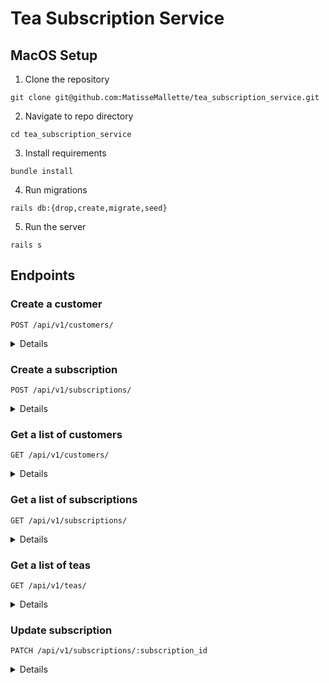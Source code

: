 # Tea Subscription Service

## MacOS Setup

1. Clone the repository
```
git clone git@github.com:MatisseMallette/tea_subscription_service.git
```
2. Navigate to repo directory
```
cd tea_subscription_service
```
3. Install requirements
```
bundle install
```
4. Run migrations
```
rails db:{drop,create,migrate,seed}
```
5. Run the server
```
rails s
```

## Endpoints

### Create a customer

```http
POST /api/v1/customers/
```

<details close>
<summary>  Details </summary>
<br>

Parameters: <br>
```
FIRST_NAME=string
LAST_NAME=string
EMAIL=string
ADDRESS=string
```

| Code | Description |
| :--- | :--- |
| 200 | `OK` |

Example Response:

```json
{
    "data": {
        "id": "3",
        "type": "customer",
        "attributes": {
            "first_name": "jeff",
            "last_name": "johnson",
            "email": "jeffjohnson@gmail.com",
            "address": "123 Main Street"
        }
    }
}
```
</details>

### Create a subscription

```http
POST /api/v1/subscriptions/
```

<details close>
<summary>  Details </summary>
<br>


Parameters: <br>
```
TITLE=string
PRICE=string
STATUS=string
FREQUENCY=string
TEA_ID=integer
CUSTOMER_ID=integer
```

| Code | Description |
| :--- | :--- |
| 200 | `OK` |

Example Response:

```json
{
    "data": {
        "id": "1",
        "type": "subscription",
        "attributes": {
            "title": "A subscription!",
            "price": "$100",
            "status": "active",
            "frequency": "high"
        },
        "relationships": {
            "customer": {
                "data": {
                    "id": "1",
                    "type": "customer"
                }
            },
            "tea": {
                "data": {
                    "id": "1",
                    "type": "tea"
                }
            }
        }
    }
}
```
</details>

### Get a list of customers

```http
GET /api/v1/customers/
```

<details close>
<summary>  Details </summary>
<br>

| Code | Description |
| :--- | :--- |
| 200 | `OK` |

Example Response:

```json
{
    "data": [
        {
            "id": "1",
            "type": "customer",
            "attributes": {
                "first_name": "jeff",
                "last_name": "johnson",
                "email": "jeffjohnson@gmail.com",
                "address": "123 Main Street"
            }
        },
        {
            "id": "2",
            "type": "customer",
            "attributes": {
                "first_name": "jeff",
                "last_name": "johnson",
                "email": "jeffjohnson@gmail.com",
                "address": "123 Main Street"
            }
        },
        {
            "id": "3",
            "type": "customer",
            "attributes": {
                "first_name": "jeff",
                "last_name": "johnson",
                "email": "jeffjohnson@gmail.com",
                "address": "123 Main Street"
            }
        },
        {
            "id": "4",
            "type": "customer",
            "attributes": {
                "first_name": "jeffino",
                "last_name": "johnson",
                "email": "jeffjohnson@gmail.com",
                "address": "123 Main Street"
            }
        },
        {
            "id": "5",
            "type": "customer",
            "attributes": {
                "first_name": "matisse",
                "last_name": "mallette",
                "email": "matisse@gmail.com",
                "address": "1234 Main Street"
            }
        }
    ]
}
```
</details>

### Get a list of subscriptions

```http
GET /api/v1/subscriptions/
```

<details close>
<summary>  Details </summary>
<br>

| Code | Description |
| :--- | :--- |
| 200 | `OK` |

Example Response:

```json
{
    "data": [
        {
            "id": "2",
            "type": "subscription",
            "attributes": {
                "title": "A subscription!",
                "price": "$100",
                "status": "active",
                "frequency": "high"
            },
            "relationships": {
                "customer": {
                    "data": {
                        "id": "1",
                        "type": "customer"
                    }
                },
                "tea": {
                    "data": {
                        "id": "1",
                        "type": "tea"
                    }
                }
            }
        },
        {
            "id": "3",
            "type": "subscription",
            "attributes": {
                "title": "New subscription!!",
                "price": "$200",
                "status": "active",
                "frequency": "high"
            },
            "relationships": {
                "customer": {
                    "data": {
                        "id": "1",
                        "type": "customer"
                    }
                },
                "tea": {
                    "data": {
                        "id": "1",
                        "type": "tea"
                    }
                }
            }
        },
        {
            "id": "1",
            "type": "subscription",
            "attributes": {
                "title": "A subscription!",
                "price": "$100",
                "status": "inactive",
                "frequency": "high"
            },
            "relationships": {
                "customer": {
                    "data": {
                        "id": "1",
                        "type": "customer"
                    }
                },
                "tea": {
                    "data": {
                        "id": "1",
                        "type": "tea"
                    }
                }
            }
        }
    ]
}
```
</details>

### Get a list of teas

```http
GET /api/v1/teas/
```

<details close>
<summary>  Details </summary>
<br>

| Code | Description |
| :--- | :--- |
| 200 | `OK` |

Example Response:

```json
{
    "data": [
        {
            "id": "1",
            "type": "tea",
            "attributes": {
                "title": "Tea1",
                "description": "Tea1 description",
                "temperature": "Tea1 temperature",
                "brew_time": "Tea1 brew time"
            }
        },
        {
            "id": "2",
            "type": "tea",
            "attributes": {
                "title": "Tea2",
                "description": "Tea2 description",
                "temperature": "Tea2 temperature",
                "brew_time": "Tea2 brew time"
            }
        },
        {
            "id": "3",
            "type": "tea",
            "attributes": {
                "title": "Tea3",
                "description": "Tea3 description",
                "temperature": "Tea3 temperature",
                "brew_time": "Tea3 brew time"
            }
        }
    ]
}
```
</details>

### Update subscription

```http
PATCH /api/v1/subscriptions/:subscription_id
```

<details close>
<summary>  Details </summary>
<br>

Parameters: <br>
```
TITLE=string
DESCRIPTION=string
TEMPERATURE=string
BREW_TIME=string
```

| Code | Description |
| :--- | :--- |
| 200 | `OK` |

Example Response:

```json
{
    "data": {
        "id": "1",
        "type": "subscription",
        "attributes": {
            "title": "A subscription!",
            "price": "$100",
            "status": "inactive",
            "frequency": "high"
        },
        "relationships": {
            "customer": {
                "data": {
                    "id": "1",
                    "type": "customer"
                }
            },
            "tea": {
                "data": {
                    "id": "1",
                    "type": "tea"
                }
            }
        }
    }
}
```
</details>
